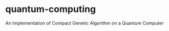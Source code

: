 quantum-computing
=================

An Implementation of Compact Genetic Algorithm on a Quantum Computer
